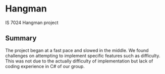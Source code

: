 # Hangman
IS 7024 Hangman project

## Summary
The project began at a fast pace and slowed in the middle. We found challenges on attempting to implement specific features such as difficulty. This was not due to the actually difficulty of implementation but lack of coding experience in C# of our group. 
